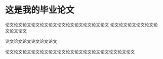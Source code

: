 # 这是我的毕业论文

论文论文论文论文论文论文论文论文论文论文论文论文
论文论文论文论文论文论文论文论文

论文论文论文论文论文论文

论文论文论文论文论文论文论文论文论文论文论文论文论文论文论文
